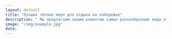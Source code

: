 ```yaml
---
layout: default
title: "Лучшие теплые моря для отдыха на побережье"
description: " Мы предлагаем своим клиентам самые разнообразные виды отдыха на море"
image: "/img/example.jpg"
date: 
---
```

